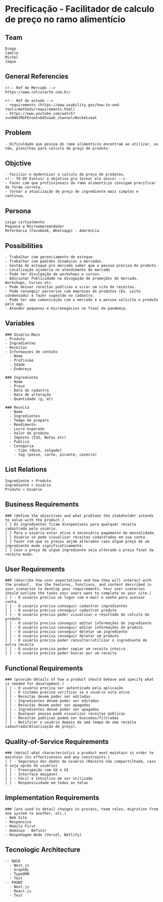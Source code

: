 # Precificação - Facilitador de calculo de preço no ramo alimentício

  ## Team
    Diego
    Camila
    Michel
    Jaque

  ## General Referencies
    <!-- Ref de Mercado -->
    https://www.calcularte.com.br/

    <!-- Ref de estudo -->
    - requirements (https://www.usability.gov/how-to-and-tools/methods/requirements.html)
    - https://www.youtube.com/watch?v=nDN4JRbFEns&t=845s&ab_channel=Rocketseat

  ## Problem
    - Dificuldade que pessoa do ramo alimentício encontram ao utilizar, ou não, planilhas para calculo de preço de produto.

  ## Objctive
    - Faciliar e modernizar o calculo de preço de produtos.
    <!-- TO DO Evoluir o objetivo pra tornar ele único! -->
    - Fazer com que profissionais do ramo alimentício consigam precificar de forma correta.
    - Tornar a atualização de preço de ingrediente mais simples e continua.

  ## Persona
    Leigo virtualmente
    Pequena e Microempreendedor 
    Referência (Facebook, Whatsapp) - Aderência

  ## Possibilities
    - Trabalhar com gerenciamento de estoque.
    - Trabalhar com pedidos dinamicos a mercados.
    - Gestão de estoque pro mercado saber que a pessoa precisa do produto.
    - Localização ajudaria no atendimento de mercado
    - Pode ter divulgação de workshops e cursos.
    - Adicionar Publicidade na divugação de promoções de mercado, Workshops, Cursos etc.
    - Pode deixar receitas publicas e virar um site de receitas.
    - Pode conseguir parcerias com empresas de produtos (Ex. Leite condensado) e fazer sugestão no cadastro.
    - Pode ter uma comunicação com o mercado e a pessoa solicita o produto pelo app.
    - Atender pequenos e micronegócios no final da pandemia.

  ## Variables
    ### Usuário:Main
    - Produto
    - Ingredientes
    - Receitas
    - Informaçoes de contato
      - Nome
      - Profissão
      - Idade
      - Endereço

    ### Ingrediente
      - Nome
      - Preço
      - Data do cadastro
      - Data de alteração
      - Quantidade (g, ml)

    ### Receita
      - Nome
      - Ingredientes
      - Tempo de preparo
      - Rendimento
      - Lucro esperado
      - Valor do produto
      - Imposto (ISS, Notas etc)
      - Publica
      - Categoria 
        - tipo (doce, salgado)
        - tag (peixe, carne, picante, caseiro)

  ## List Relations
    Ingrediente > Produto
    Ingrediente > Usuário
    Produto > Usuário


  ## Business Requirements
    ### (define the objectives and what problems the stakeholder intends to solve with the product.)
    [ ] Os ingredientes ficam disnponíveis para qualquer receita cadastrado pelo usuário.
    [ ] Para o usuário estar ativo é necessário pagamento de mensalidade.
    [ ] Usuário só pode visualizar receitas cadastradas em sua conta.
    [ ] Fazer com que os preços sejam alterados caso algum preço de um ingrediente mude significativamente.
    [ ] Caso o preço de algum ingrediente seja alterado o preço final da receita muda.

  ## User Requirements 
    ### (describe how user expectations and how they will interact with the product.  Use the features, functions, and content described in your scenarios to develop your requirements. Your user scenarios should outline the tasks your users want to complete on your site.)
    [ ] - O usuário precisa se logar com e-mail e senha para acessar conta.
    [ ] - O usuário precisa conseguir cadastrar ingredientes
    [ ] - O usuário precisa conseguir cadastrar produto
    [ ] - O usuário precisa poder visualizar o resultado do calculo do produto
    [ ] - O usuário precisa conseguir editar informações do ingrediente
    [ ] - O usuário precisa conseguir editar informações do produto
    [ ] - O usuário precisa conseguir deletar um ingrediente
    [ ] - O usuário precisa conseguir deletar um produto
    [ ] - O usuário precisa poder consultar/utilizar o ingrediente de outra receita
    [ ] - O usuário precisa poder copiar um receita inteira
    [ ] - O usuário precisa poder buscar por um receita

  ## Functional Requirements 
    ### (provide details of how a product should behave and specify what is needed for development.)
    [ ] - O usuário precisa ser autenticado pela aplicação
    [ ] - O sistema precisa verificar se o usuário esta ativo
    [ ] - Receitas devem poder ser editadas
    [ ] - Ingredientes devem poder ser editadas
    [ ] - Receitas devem poder ser apagadas
    [ ] - Ingredientes devem poder ser apagadas
    [ ] - Qualquer pessoa pode visualizar receitas públicas
    [ ] - Receitas publicas podem ser buscadas/filtradas
    [ ] - Notificar o usuário depois de uma tempo de uma receita cadastrada(Atualização de preço).

  ## Quality-of-Service Requirements 
    ### (detail what characteristics a product must maintain in order to maintain its effectiveness and any constraints.)
    [ ] - Segurança dos dados do usuário (Receita não compartilhada, caso ñ seja opcão do usuário) 
    [ ] - Preocupação com UX e UI
    [ ] - Interface amigável
    [ ] - Fácil e Intuitivo de ser utilizado
    [ ] - Responsividade em todas as telas

  ## Implementation Requirements 
    ### (are used to detail changes in process, team roles, migration from one system to another, etc.)
    - Web Site
    - Responsivo
    - Mobile First
    - Domínio - Definir
    - Hospedagem Node (Versel, Netlify)

  ## Tecnologic Architecture
    -- BACK
      - Nest.js
      - GraphQL
      - TypeORM
      - Test
    -- FRONT
      - Next.js
      - React.js
      - Test